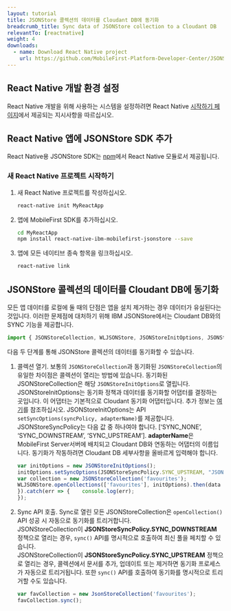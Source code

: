 ```yaml
---
layout: tutorial
title: JSONStore 콜렉션의 데이터를 Cloudant DB에 동기화
breadcrumb_title: Sync data of JSONStore collection to a Cloudant DB
relevantTo: [reactnative]
weight: 4
downloads:
  - name: Download React Native project
    url: https://github.com/MobileFirst-Platform-Developer-Center/JSONStoreReactNative
---
```

<!-- NLS_CHARSET=UTF-8 -->
##  React Native 개발 환경 설정
React Native 개발을 위해 사용하는 시스템을 설정하려면 React Native [시작하기 페이지](https://facebook.github.io/react-native/docs/getting-started.html)에서 제공되는 지시사항을 따르십시오.

##  React Native 앱에 JSONStore SDK 추가
React Native용 JSONStore SDK는 [npm](https://www.npmjs.com/package/react-native-mobilefirst-jsonstore)에서 React Native 모듈로서 제공됩니다.

### 새 React Native 프로젝트 시작하기
1. 새 React Native 프로젝트를 작성하십시오.
    ```bash
    react-native init MyReactApp
    ```

2. 앱에 MobileFirst SDK를 추가하십시오.
    ```bash
    cd MyReactApp
    npm install react-native-ibm-mobilefirst-jsonstore --save
    ```

3.  앱에 모든 네이티브 종속 항목을 링크하십시오.
    ```bash
    react-native link
    ```

## JSONStore 콜렉션의 데이터를 Cloudant DB에 동기화
모든 앱 데이터를 로컬에 둘 때의 단점은 앱을 설치 제거하는 경우 데이터가 유실된다는 것입니다. 이러한 문제점에 대처하기 위해 IBM JSONStore에서는 Cloudant DB와의 SYNC 기능을 제공합니다.

```javascript
import { JSONStoreCollection, WLJSONStore, JSONStoreInitOptions, JSONStoreSyncPolicy, JSONStoreAddOptions } from 'react-native-ibm-mobilefirst-jsonstore';
```

다음 두 단계를 통해 JSONStore 콜렉션의 데이터를 동기화할 수 있습니다.

1. 콜렉션 열기. 보통의 `JSONStoreCollection`과 동기화된 `JSONStoreCollection`의 유일한 차이점은 콜렉션이 열리는 방법에 있습니다. 동기화된 JSONStoreCollection은 해당 `JSONStoreInitOptions`로 열립니다. JSONStoreInitOptions는 동기화 정책과 데이터를 동기화할 어댑터를 결정하는 곳입니다. 이 어댑터는 기본적으로 Cloudant 동기화 어댑터입니다. 추가 정보는 [여기](https://mobilefirstplatform.ibmcloud.com/blog/2018/02/23/jsonstoresync-couchdb-databases/)를 참조하십시오. JSONStoreInitOptions는 API `setSyncOptions(syncPolicy, adapterName)`를 제공합니다. JSONStoreSyncPolicy는 다음 값 중 하나여야 합니다. [‘SYNC_NONE’, ‘SYNC_DOWNSTREAM’, ‘SYNC_UPSTREAM’]. **adapterName**은 MobileFirst Server서버에 배치되고 Cloudant DB와 연동하는 어댑터의 이름입니다. 동기화가 작동하려면 Cloudant DB 세부사항을 올바르게 입력해야 합니다.

    ```javascript
    var initOptions = new JSONStoreInitOptions();
    initOptions.setSyncOptions(JSONStoreSyncPolicy.SYNC_UPSTREAM, "JSONStoreCloudantSync");
    var collection = new JSONStoreCollection('favourites');
    WLJSONStore.openCollections(['favourites'], initOptions).then(data => {	console.log("Successfully opened collection with Sync Policy!");
   }).catch(err => {	console.log(err);
   });
    ```

2. Sync API 호출. Sync로 열린 모든 JSONStoreCollection은 `openCollection()` API 성공 시 자동으로 동기화를 트리거합니다.<br/>
    JSONStoreCollection이 **JSONStoreSyncPolicy.SYNC_DOWNSTREAM** 정책으로 열리는 경우, `sync()` API를 명시적으로 호출하여 최신 풀을 페치할 수 있습니다.<br/>
    JSONStoreCollection이 **JSONStoreSyncPolicy.SYNC_UPSTREAM** 정책으로 열리는 경우, 콜렉션에서 문서를 추가, 업데이트 또는 제거하면 동기화 프로세스가 자동으로 트리거됩니다. 또한 `sync()` API를 호출하여 동기화를 명시적으로 트리거할 수도 있습니다.<br/>
    ```javascript
    var favCollection = new JsonStoreCollection('favourites');
    favCollection.sync();
    ```    
